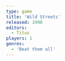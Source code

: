 ```yaml
---
type: game
title: 'Wild Streets'
released: 1990
editors: 
  - Titus
players: 1
genres:
  - 'Beat them all'
---
```

